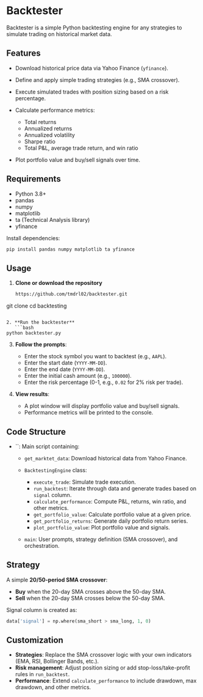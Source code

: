 # Backtester
Backtester is a simple Python backtesting engine for any strategies to simulate trading on historical market data.


## Features

* Download historical price data via Yahoo Finance (`yfinance`).
* Define and apply simple trading strategies (e.g., SMA crossover).
* Execute simulated trades with position sizing based on a risk percentage.
* Calculate performance metrics:

  * Total returns
  * Annualized returns
  * Annualized volatility
  * Sharpe ratio
  * Total P\&L, average trade return, and win ratio
* Plot portfolio value and buy/sell signals over time.

## Requirements

* Python 3.8+
* pandas
* numpy
* matplotlib
* ta (Technical Analysis library)
* yfinance

Install dependencies:

```bash
pip install pandas numpy matplotlib ta yfinance
```

## Usage

1. **Clone or download the repository**

   ```bash
   https://github.com/tmdrl02/backtester.git
   ```

git clone  cd backtesting

````

2. **Run the backtester**
   ```bash
python backtester.py
````

3. **Follow the prompts**:

   * Enter the stock symbol you want to backtest (e.g., `AAPL`).
   * Enter the start date (`YYYY-MM-DD`).
   * Enter the end date (`YYYY-MM-DD`).
   * Enter the initial cash amount (e.g., `100000`).
   * Enter the risk percentage (0-1, e.g., `0.02` for 2% risk per trade).

4. **View results**:

   * A plot window will display portfolio value and buy/sell signals.
   * Performance metrics will be printed to the console.

## Code Structure

* \`\`: Main script containing:

  * `get_marktet_data`: Download historical data from Yahoo Finance.
  * `BacktestingEngine` class:

    * `execute_trade`: Simulate trade execution.
    * `run_backtest`: Iterate through data and generate trades based on `signal` column.
    * `calculate_performance`: Compute P\&L, returns, win ratio, and other metrics.
    * `get_portfolio_value`: Calculate portfolio value at a given price.
    * `get_portfolio_returns`: Generate daily portfolio return series.
    * `plot_portfolio_value`: Plot portfolio value and signals.
  * `main`: User prompts, strategy definition (SMA crossover), and orchestration.

## Strategy

A simple **20/50-period SMA crossover**:

* **Buy** when the 20-day SMA crosses above the 50-day SMA.
* **Sell** when the 20-day SMA crosses below the 50-day SMA.

Signal column is created as:

```python
data['signal'] = np.where(sma_short > sma_long, 1, 0)
```

## Customization

* **Strategies**: Replace the SMA crossover logic with your own indicators (EMA, RSI, Bollinger Bands, etc.).
* **Risk management**: Adjust position sizing or add stop-loss/take-profit rules in `run_backtest`.
* **Performance**: Extend `calculate_performance` to include drawdown, max drawdown, and other metrics.

